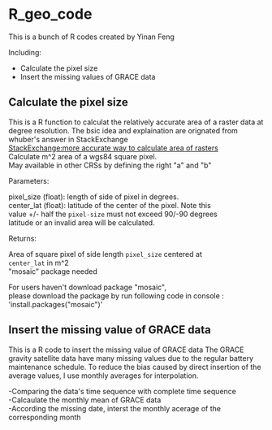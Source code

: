 # R_geo_code


  This is a bunch of R codes created by Yinan Feng
  
  Including:
  - Calculate the pixel size
  - Insert the missing values of GRACE data
  
## Calculate the pixel size
  This is a R function to calculat the relatively accurate area of a raster data at degree resolution.
  The bsic idea and explaination are orignated from  whuber's answer in StackExchange <br/>
  [StackExchange:more accurate way to calculate area of rasters](https://gis.stackexchange.com/questions/127165/more-accurate-way-to-calculate-area-of-rasters) <br/>
  Calculate m^2 area of a wgs84 square pixel. <br/>
  May available in other CRSs by defining the right "a" and "b" <br/>
 
 Parameters: <br/>
 
  pixel_size (float): length of side of pixel in degrees. <br/>
  center_lat (float): latitude of the center of the pixel. Note this <br/>
  value +/- half the `pixel-size` must not exceed 90/-90 degrees <br/>
  latitude or an invalid area will be calculated. <br/>
 
 Returns: <br/>
 
  Area of square pixel of side length `pixel_size` centered at <br/>
  `center_lat` in m^2 <br/>
  "mosaic" package needed <br/>
  
  For users haven't download package "mosaic", <br/>
  please download the package by run following code in console : <br/>
  'install.packages("mosaic")' <br/>
  
## Insert the missing value of GRACE data
  
  This is a R code to insert the missing  value of GRACE data
  The GRACE gravity satellite data have many missing values due to the regular battery maintenance schedule.
  To reduce the bias caused by direct insertion of the average values, 
  I use monthly averages for interpolation.
  
  -Comparing the data's time sequence with complete time sequence <br/>
  -Calcaulate the monthly mean of GRACE data <br/>
  -According the missing date, interst the monthly acerage of the corresponding month <br/>
